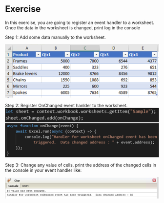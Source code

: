 # Exercise

In this exercise, you are going to register an event handler to a worksheet. Once the data in the worksheet is changed, print log in the console

Step 1: Add some data manually to the worksheet.

![Add Sample Data](https://github.com/ShawnNiu/excelapis/blob/master/docs/Events/images/add_sample_data.png)

Step 2: Register OnChanged event hanlder to the worksheet.
![Register an event handler](https://github.com/ShawnNiu/excelapis/blob/master/docs/Events/images/registration.png)
![Add a callback to handle the event](https://github.com/ShawnNiu/excelapis/blob/master/docs/Events/images/event_handler.png)

Step 3: Change any value of cells, print the address of the changed cells in the console in your event handler like:

![Output examples](https://github.com/ShawnNiu/excelapis/blob/master/docs/Events/images/output.png)
